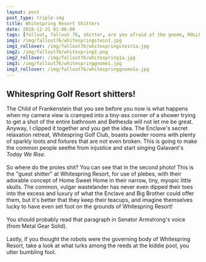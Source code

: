 ```yaml
---
layout: post
post_type: triple-img
title: Whitespring Resort Shitters
date: 2018-12-31 01:06:00
tags: [fallout, fallout 76, shitter, are you afraid of the gnome, ROLLOVER]
img1: /img/fallout76/whitespringstein1.jpg
img1_rollover: /img/fallout76/whitespringstein1a.jpg
img2: /img/fallout76/whitespring1.png
img2_rollover: /img/fallout76/whitespring1a.jpg
img3: /img/fallout76/whitespringgnome1.jpg
img3_rollover: /img/fallout76/whitespringgnome1a.jpg
---
```

## Whitespring Golf Resort shitters!

The Child of Frankenstein that you see before you now is what happens when my camera view is cramped into a tiny-ass corner of a shower trying to get a shot of the entire bathroom and Bethesda will not let me be great. Anyway, I clipped it together and you get the idea. The Enclave's secret relaxation retreat, Whitespring Golf Club, boasts powder rooms with plenty of sparkly loots and fixtures that are not even broken. This is going to make the common people seethe from injustice and start singing Galavant's *Today We Rise.*
<br><br>
So where do the proles shit? You can see that in the second photo! This is the "guest shitter" at Whitespring Resort, for use of plebes, with their adorable concept of Home Sweet Home in their narrow, tiny, myopic little skulls. The common, vulgar wastelander has never even dipped their toes into the excess and luxury of what the Enclave and Big Brother could offer them, but it's better that they keep their teacups, and imagine themselves lucky to have even set foot on the grounds of Whitespring Resort!
<br><br>
You should probably read that paragraph in Senator Armstrong's voice (from Metal Gear Solid).
<br><br>
Lastly, if you thought the robots were the governing body of Whitespring Resort, take a look at what lurks among the reeds at the kiddie pool, you utter bumbling fool.
